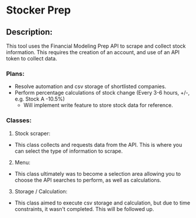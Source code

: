 # Stocker Prep

## Description:

This tool uses the Financial Modeling Prep API to scrape and collect stock information. This requires the creation of an account, and use of an API token to collect data. 

### Plans:
- Resolve automation and csv storage of shortlisted companies.
- Perform percentage calculations of stock change (Every 3-6 hours, +/-, e.g. Stock A -10.5%)
  - Will implement write feature to store stock data for reference.

### Classes:
1) Stock scraper:
- This class collects and requests data from the API. This is where you can select the type of information to scrape.
2) Menu:
- This class ultimately was to become a selection area allowing you to choose the API searches to perform, as well as calculations. 
3) Storage / Calculation:
- This class aimed to execute csv storage and calculation, but due to time constraints, it wasn't completed. This will be followed up.
